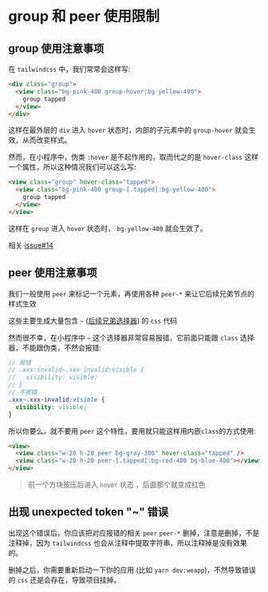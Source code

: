 # group 和 peer 使用限制

## group 使用注意事项

在 `tailwindcss` 中，我们常常会这样写:

```html
<div class="group">
  <view class="bg-pink-400 group-hover:bg-yellow-400">
    group tapped
  </view>
</div>
```

这样在最外层的 `div` 进入 `hover` 状态时，内部的子元素中的 `group-hover` 就会生效，从而改变样式。

然而，在小程序中，伪类 `:hover` 是不起作用的，取而代之的是 `hover-class` 这样一个属性，所以这种情况我们可以这么写:

```html
<view class="group" hover-class="tapped">
  <view class="bg-pink-400 group-[.tapped]:bg-yellow-400">
    group tapped
  </view>
</view>
```

这样在 `group` 进入 `hover` 状态时， `bg-yellow-400` 就会生效了。

相关 [issue#14](https://github.com/sonofmagic/uni-app-vite-vue3-tailwind-vscode-template/issues/14)

## peer 使用注意事项

我们一般使用 `peer` 来标记一个元素，再使用各种 `peer-*` 来让它后续兄弟节点的样式生效

这些主要生成大量包含 `~` ([后续兄弟选择器](https://developer.mozilla.org/zh-CN/docs/Web/CSS/Subsequent-sibling_combinator)) 的 `css` 代码

然而很不幸，在小程序中 `~` 这个选择器非常容易报错，它前面只能跟 `class` 选择器，不能跟伪类，不然会报错:

```scss
// 报错
// .xxx:invalid~.xxx-invalid:visible {
//   visibility: visible;
// }
// 不报错
.xxx~.xxx-invalid:visible {
  visibility: visible;
}
```

所以你要么，就不要用 `peer` 这个特性，要用就只能这样用内嵌`class`的方式使用:

```html
<view>
  <view class="w-20 h-20 peer bg-gray-300" hover-class="tapped" />
  <view class="w-20 h-20 peer-[.tapped]:bg-red-400 bg-blue-400"></view>
</view>
```

> 前一个方块按压后进入 `hover` 状态 ，后面那个就变成红色

## 出现 unexpected token "~" 错误

出现这个错误后，你应该把对应报错的相关 `peer` `peer-*` 删掉，注意是删掉，不是注释掉，因为 `tailwindcss` 也会从注释中提取字符串，所以注释掉是没有效果的。

删掉之后，你需要重新启动一下你的应用 (比如 `yarn dev:weapp`)，不然导致错误的 `css` 还是会存在，导致项目挂掉。
